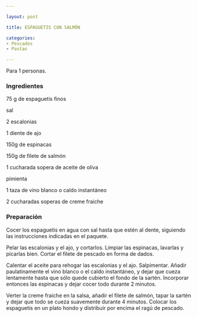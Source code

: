 ```yaml
---

layout: post

title: ESPAGUETIS CON SALMÓN

categories:
- Pescados
- Pastas

---
```


Para 1 personas.

<h3>Ingredientes</h3>

75 g de espaguetis finos

sal

2 escalonias

1 diente de ajo

150g de espinacas

150g de filete de salmón

1 cucharada sopera de aceite de oliva

pimienta

1 taza de vino blanco o caldo instantáneo

2 cucharadas soperas de creme fraiche

<h3>Preparación</h3>

Cocer los espaguetis en agua con sal hasta que estén al dente, siguiendo las instrucciones indicadas en el paquete.

Pelar las escalonias y el ajo, y cortarlos. Limpiar las espinacas, lavarlas y picarlas bien. Cortar el filete de pescado en forma de dados.

Calentar el aceite para rehogar las escalonias y el ajo. Salpimentar. Añadir paulatinamente el vino blanco o el caldo instantáneo, y dejar que cueza lentamente hasta que sólo quede cubierto el fondo de la sartén. Incorporar entonces las espinacas y dejar cocer todo durante 2 minutos.

Verter la creme fraiche en la salsa, añadir el filete de salmón, tapar la sartén y dejar que todo se cueza suavemente durante 4 minutos. Colocar los espaguetis en un plato hondo y distribuir por encima el ragú de pescado.